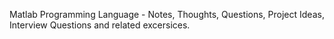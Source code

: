 Matlab Programming Language - Notes, Thoughts, Questions, Project Ideas, Interview Questions and related excersices. 
